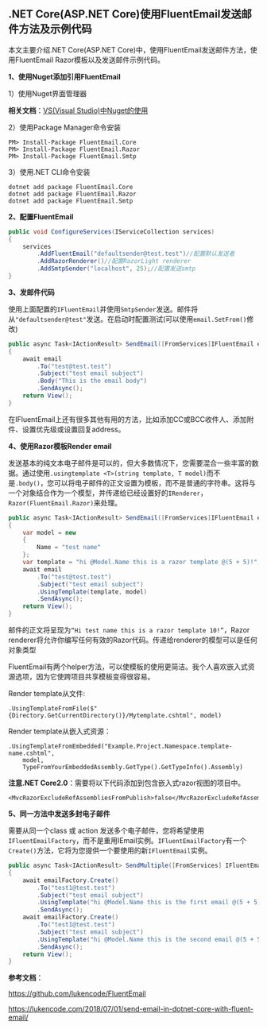 ## .NET Core(ASP.NET Core)使用FluentEmail发送邮件方法及示例代码

本文主要介绍.NET Core(ASP.NET Core)中，使用FluentEmail发送邮件方法，使用FluentEmail Razor模板以及发送邮件示例代码。

**1、使用Nuget添加引用FluentEmail**

1）使用Nuget界面管理器

**相关文档**：[VS(Visual Studio)中Nuget的使用](https://www.cjavapy.com/article/21/)

2）使用Package Manager命令安装

```
PM> Install-Package FluentEmail.Core
PM> Install-Package FluentEmail.Razor
PM> Install-Package FluentEmail.Smtp
```

3）使用.NET CLI命令安装

```
dotnet add package FluentEmail.Core
dotnet add package FluentEmail.Razor
dotnet add package FluentEmail.Smtp
```

**2、配置FluentEmail**

```c#
public void ConfigureServices(IServiceCollection services)
{
    services
        .AddFluentEmail("defaultsender@test.test")//配置默认发送者
        .AddRazorRenderer()//配置RazorLight renderer 
        .AddSmtpSender("localhost", 25);//配置发送smtp
}
```

**3、发邮件代码**

使用上面配置的`IFluentEmail`并使用`SmtpSender`发送。邮件将从`"defaultsender@test"`发送。在启动时配置测试(可以使用`email.SetFrom()`修改)

```c#
public async Task<IActionResult> SendEmail([FromServices]IFluentEmail email)
{
    await email
        .To("test@test.test")
        .Subject("test email subject")
        .Body("This is the email body")
        .SendAsync();
    return View();
}
```

在IFluentEmail上还有很多其他有用的方法，比如添加CC或BCC收件人、添加附件、设置优先级或设置回复address。

**4、使用Razor模板Render email**

发送基本的纯文本电子邮件是可以的，但大多数情况下，您需要混合一些丰富的数据。通过使用`.usingtemplate <T>(string template, T model)`而不是`.body()`，您可以将电子邮件的正文设置为模板，而不是普通的字符串。这将与一个对象结合作为一个模型，并传递给已经设置好的`IRenderer`， `Razor(FluentEmail.Razor)`来处理。

```c#
public async Task<IActionResult> SendEmail([FromServices]IFluentEmail email)
{
    var model = new
    {
        Name = "test name"
    };
    var template = "hi @Model.Name this is a razor template @(5 + 5)!";
    await email
        .To("test@test.test")
        .Subject("test email subject")
        .UsingTemplate(template, model)
        .SendAsync();
    return View();
}
```

邮件的正文将呈现为`“Hi test name this is a razor template 10!”`，Razor renderer将允许你编写任何有效的Razor代码。传递给renderer的模型可以是任何对象类型

FluentEmail有两个helper方法，可以使模板的使用更简洁。我个人喜欢嵌入式资源选项，因为它使跨项目共享模板变得很容易。

Render template从文件:

```
.UsingTemplateFromFile($"{Directory.GetCurrentDirectory()}/Mytemplate.cshtml", model)
```

Render template从嵌入式资源：

```
.UsingTemplateFromEmbedded("Example.Project.Namespace.template-name.cshtml", 
	model, 
	TypeFromYourEmbeddedAssembly.GetType().GetTypeInfo().Assembly)
```

**注意.NET Core2.0**：需要将以下代码添加到包含嵌入式razor视图的项目中。

```
<MvcRazorExcludeRefAssembliesFromPublish>false</MvcRazorExcludeRefAssembliesFromPublish>
```

**5、同一方法中发送多封电子邮件**

需要从同一个class 或 action 发送多个电子邮件，您将希望使用`IFluentEmailFactory`，而不是重用IEmail实例。`IFluentEmailFactory`有一个`Create()`方法，它将为您提供一个要使用的新`IFluentEmail`实例。

```c#
public async Task<IActionResult> SendMultiple([FromServices] IFluentEmailFactory emailFactory)
{
    await emailFactory.Create()
        .To("test1@test.test")
        .Subject("test email subject")
        .UsingTemplate("hi @Model.Name this is the first email @(5 + 5)!", new { Name = "test name" })
        .SendAsync();
    await emailFactory.Create()
        .To("test1@test.test")
        .Subject("test email subject")
        .UsingTemplate("hi @Model.Name this is the second email @(5 + 5)!", new { Name = "test name 2" })
        .SendAsync();
    return View();
}
```

**参考文档**：

https://github.com/lukencode/FluentEmail

https://lukencode.com/2018/07/01/send-email-in-dotnet-core-with-fluent-email/